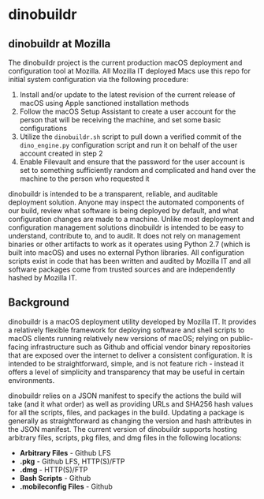 # dinobuildr

## dinobuildr at Mozilla
The dinobuildr project is the current production macOS deployment and configuration tool at Mozilla. All Mozilla IT deployed Macs use this repo for initial system configuration via the following procedure:

1. Install and/or update to the latest revision of the current release of macOS using Apple sanctioned installation methods
2. Follow the macOS Setup Assistant to create a user account for the person that will be receiving the machine, and set some basic configurations
3. Utilize the `dinobuildr.sh` script to pull down a verified commit of the `dino_engine.py` configuration script and run it on behalf of the user account created in step 2
4. Enable Filevault and ensure that the password for the user account is set to something sufficiently random and complicated and hand over the machine to the person who requested it

dinobuildr is intended to be a transparent, reliable, and auditable deployment solution. Anyone may inspect the automated components of our build, review what software is being deployed by default, and what configuration changes are made to a machine. Unlike most deployment and configuration management solutions dinobuildr is intended to be easy to understand, contribute to, and to audit. It does not rely on management binaries or other artifacts to work as it operates using Python 2.7 (which is built into macOS) and uses no external Python libraries. All configuration scripts exist in code that has been written and audited by Mozilla IT and all software packages come from trusted sources and are independently hashed by Mozilla IT. 

## Background 
dinobuildr is a macOS deployment utility developed by Mozilla IT. It provides a relatively flexible framework for deploying software and shell scripts to macOS clients running relatively new versions of macOS; relying on public-facing infrastructure such as Github and official vendor binary repositories that are exposed over the internet to deliver a consistent configuration. It is intended to be straightforward, simple, and is not feature rich - instead it offers a level of simplicity and transparency that may be useful in certain environments. 

dinobuildr relies on a JSON manifest to specify the actions the build will take (and it what order) as well as providing URLs and SHA256 hash values for all the scripts, files, and packages in the build. Updating a package is generally as straightforward as changing the version and hash attributes in the JSON manifest. The current version of dinobuildr supports hosting arbitrary files, scripts, pkg files, and dmg files in the following locations:

* **Arbitrary Files** - Github LFS
* **.pkg** - Github LFS, HTTP(S)/FTP
* **.dmg** - HTTP(S)/FTP
* **Bash Scripts** - Github
* **.mobileconfig Files** - Github
